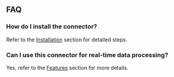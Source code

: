 ## FAQ
### How do I install the connector?
Refer to the [Installation](#installation) section for detailed steps.

### Can I use this connector for real-time data processing?
Yes, refer to the [Features](#features) section for more details.
